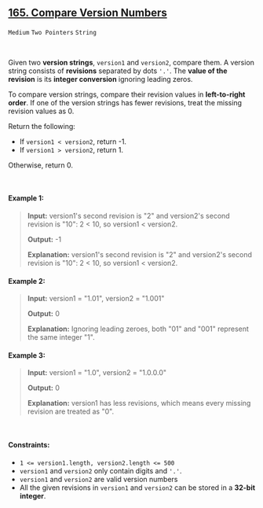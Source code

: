 ## [165. Compare Version Numbers](https://leetcode.com/problems/compare-version-numbers/)

<code>Medium</code> <code>Two Pointers</code> <code>String</code>

<br>

Given two __version strings__, <code>version1</code> and <code>version2</code>, compare them. A version string consists of __revisions__ separated by dots <code>'.'</code>. The __value of the revision__ is its __integer conversion__ ignoring leading zeros.

To compare version strings, compare their revision values in __left-to-right order__. If one of the version strings has fewer revisions, treat the missing revision values as 0.

Return the following:

- If <code>version1 < version2</code>, return -1.
- If <code>version1 > version2</code>, return 1.

Otherwise, return 0.

<br>

#### Example 1:

> __Input:__ version1's second revision is "2" and version2's second revision is "10": 2 < 10, so version1 < version2.
>
> __Output:__ -1
>
> __Explanation:__ version1's second revision is "2" and version2's second revision is "10": 2 < 10, so version1 < version2.

#### Example 2:

> __Input:__ version1 = "1.01", version2 = "1.001"
>
> __Output:__ 0
>
> __Explanation:__ Ignoring leading zeroes, both "01" and "001" represent the same integer "1".

#### Example 3:

> __Input:__ version1 = "1.0", version2 = "1.0.0.0"
>
> __Output:__ 0
>
> __Explanation:__ version1 has less revisions, which means every missing revision are treated as "0".

<br>

#### Constraints:

- <code>1 <= version1.length, version2.length <= 500</code>
- <code>version1</code> and <code>version2</code> only contain digits and <code>'.'</code>.
- <code>version1</code> and <code>version2</code> are valid version numbers
- All the given revisions in <code>version1</code> and <code>version2</code> can be stored in a __32-bit integer__.